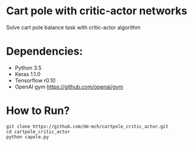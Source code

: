 # Cart pole with critic-actor networks
Solve cart pole balance task with critic-actor algorithm

# Dependencies:

* Python 3.5
* Keras 1.1.0
* Tensorflow r0.10
* OpenAI gym https://github.com/openai/gym

# How to Run?

```
git clone https://github.com/dm-mch/cartpole_critic_actor.git
cd cartpole_critic_actor
python capole.py 
```
